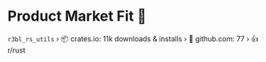 # Product Market Fit 🦜

`r3bl_rs_utils`
› 📦 crates.io: 11k downloads & installs
› 🌟 github.com: 77
› 👍 r/rust